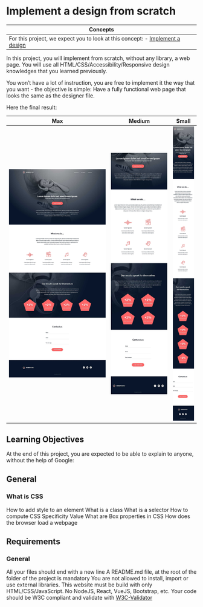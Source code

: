 # Implement a design from scratch

| Concepts |
| --------- |
| For this project, we expect you to look at this concept: - [Implement a design](https://intranet.hbtn.io/concepts/963) |

In this project, you will implement from scratch, without any library, a web page. You will use all HTML/CSS/Accessibility/Responsive design knowledges that you learned previously.

You won’t have a lot of instruction, you are free to implement it the way that you want - the objective is simple: Have a fully functional web page that looks the same as the designer file.

Here the final result:

| Max | Medium | Small |
| --------- | --------- | --------- |
| <img src="img/max.jpg" alt="Vista pantalla grande"> | <img src="img/medium.jpg" alt="Vista pantalla mediana"> | <img src="img/small.jpg" alt="Vista pantalla pequeña"> |

## Learning Objectives
At the end of this project, you are expected to be able to explain to anyone, without the help of Google:

## General
### What is CSS
How to add style to an element
What is a class
What is a selector
How to compute CSS Specificity Value
What are Box properties in CSS
How does the browser load a webpage
## Requirements
### General
All your files should end with a new line
A README.md file, at the root of the folder of the project is mandatory
You are not allowed to install, import or use external libraries. This website must be build with only HTML/CSS/JavaScript. No NodeJS, React, VueJS, Bootstrap, etc.
Your code should be W3C compliant and validate with [W3C-Validator](https://github.com/hs-hq/W3C-Validator/blob/main/README.md?plain=1)
